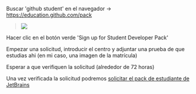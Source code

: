 Buscar 'github student' en el navegador -> https://education.github.com/pack

>![](github_student_pack.png)

Hacer clic en el botón verde 'Sign up for Student Developer Pack'

Empezar una solicitud, introducir el centro y adjuntar una prueba de que estudias ahi (en mi caso, una imagen de la matrícula)

Esperar a que verifiquen la solicitud (alrededor de 72 horas)


Una vez verificada la solicitud podremos [solicitar el pack de estudiante de JetBrains](Solicitud_JetBrains_Student)
